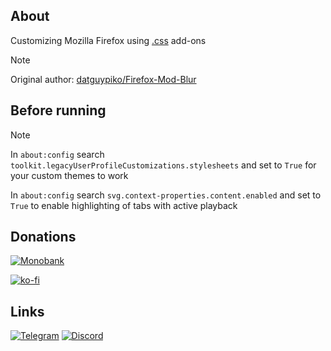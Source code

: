 ## About
Customizing Mozilla Firefox using [.css](https://github.com/lowl1f3/Firefox/tree/main/chrome) add-ons

> [!NOTE]
> Original author: [datguypiko/Firefox-Mod-Blur](https://github.com/datguypiko/Firefox-Mod-Blur)

## Before running

> [!NOTE]
> In `about:config` search `toolkit.legacyUserProfileCustomizations.stylesheets` and set to `True` for your custom themes to work
> 
> In `about:config` search `svg.context-properties.content.enabled` and set to `True` to enable highlighting of tabs with active playback

## Donations

[![Monobank](https://www.monobank.ua/resources/1.0.22.1-1684902721000/img/favicon/apple/apple-touch-icon-152x152.png)](https://send.monobank.ua/jar/2niEmTngoi)

[![ko-fi](https://www.ko-fi.com/img/githubbutton_sm.svg)](https://ko-fi.com/lowlife)

## Links

  [telegram-badge]: https://img.shields.io/badge/Telegram-blue?style=flat&logo=Telegram
  [telegram-pm]: https://t.me/lowlif3

  [discord-badge]: https://img.shields.io/badge/Discord-5865F2?style=flat&logo=discord&logoColor=white
  [discord-pm]: https://discord.com/users/330825971835863042
  [![Telegram][telegram-badge]][telegram-pm]
  [![Discord][discord-badge]][discord-pm]

